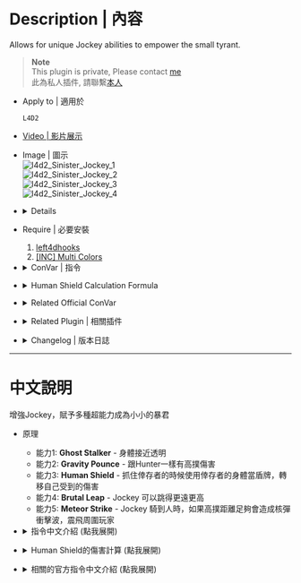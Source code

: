 # Description | 內容
Allows for unique Jockey abilities to empower the small tyrant.

> __Note__ <br/>
This plugin is private, Please contact [me](https://github.com/fbef0102/Game-Private_Plugin#私人插件列表-private-plugins-list)<br/>
此為私人插件, 請聯繫[本人](https://github.com/fbef0102/Game-Private_Plugin#私人插件列表-private-plugins-list)

* Apply to | 適用於
	```
	L4D2
	```

* [Video | 影片展示](https://youtu.be/2lkefzNmEsk)

* Image | 圖示
	<br/>![l4d2_Sinister_Jockey_1](image/l4d2_Sinister_Jockey_1.jpg)
	<br/>![l4d2_Sinister_Jockey_2](image/l4d2_Sinister_Jockey_2.gif)
	<br/>![l4d2_Sinister_Jockey_3](image/l4d2_Sinister_Jockey_3.gif)
	<br/>![l4d2_Sinister_Jockey_4](image/l4d2_Sinister_Jockey_4.gif)

* <details><summary>Details</summary>

	* <b>Ghost Stalker ability</b> - Allowing the Jockey to become nearly invisible.
	* <b>Gravity Pounce ability</b> - The Jockey can inflict damage based on how far he drops on a Survivor.
	* <b>Human Shield ability</b> - The Jockey can use the Survivor as a human shield while riding.
	* <b>Brutal Leap ability</b> - The Jockey can leap higher and farther
	* <b>Meteor Strike ability</b> - the high pounces by jockeys create meteor strike, inflict extra damage and send nearby survivors flying.
</details>

* Require | 必要安裝
	1. [left4dhooks](https://forums.alliedmods.net/showthread.php?t=321696)
	2. [[INC] Multi Colors](https://github.com/fbef0102/L4D1_2-Plugins/releases/tag/Multi-Colors)

* <details><summary>ConVar | 指令</summary>

	* cfg/sourcemod/l4d2_Sinister_Jockey.cfg
		```php
		// If 1, Enables the Ghost Stalker ability, allowing the Jockey to become nearly invisible.
		l4d2_Sinister_Jockey_ghoststalker_enable "1"

		// (Ghost Stalker) Modifies the opacity of the Jockey to become closer to invisible (0-255)
		l4d2_Sinister_Jockey_ghoststalker_visibility "100"

		// If 1, Enables the Gravity Pounce ability, the Jockey can inflict damage based on how far he drops on a Survivor.
		l4d2_Sinister_Jockey_gravitypounce_enable "1"

		// (Gravity Pounce) Maximum amount of damage the Jockey can inflict while dropping.
		l4d2_Sinister_Jockey_gravitypounce_cap "100"

		// (Gravity Pounce) Amount to multiply the damage dealt by the Jockey when dropping.
		l4d2_Sinister_Jockey_gravitypounce_multiplier "1.0"
		
		// If 1, Enables the Human Shield ability, the Jockey can use the Survivor as a human shield while riding.
		l4d2_Sinister_Jockey_humanshield_enable "1"

		// (Human Shield) Percent of damage the Jockey avoids using a Survivor as a shield.
		l4d2_Sinister_Jockey_humanshield_percent "0.7"

		// (Human Shield) Damage that inflicted to the Survivor while Human Shield ability enabled.
		// Damge = the damage jockey received / this cvar valve (0=No damage)
		l4d2_Sinister_Jockey_humanshield_divisor "30.0"

		// If 1, Enables Brutal Leap ability, the Jockey can leap higher and farther.
		l4d2_Sinister_Jockey_brutal_leap_enable "1"

		// (Brutal Leap) If 1, also apply to bots.
		l4d2_Sinister_Jockey_brutal_leap_bot "0"

		// (Brutal Leap) Jockey Leap velocity force multiply
		l4d2_Sinister_Jockey_brutal_force_multi "2.0"

		// (Brutal Leap) Jockey Leap vertical force multiply
		l4d2_Sinister_Jockey_brutal_vertical_mult "1.8"

		// If 1, Enables Meteor Strike ability, the high pounces by jockeys create meteor strike, inflict extra damage and send nearby survivors flying.
		l4d2_Sinister_Jockey_meteor_enable "1"

		// (Meteor Strike) Distance needed to trigger meteor strike.
		l4d2_Sinister_Jockey_meteor_distance "1000.0"

		// (Meteor Strike) Range.
		l4d2_Sinister_Jockey_meteor_range "200.0"

		// (Meteor Strike) Damage caused.
		l4d2_Sinister_Jockey_meteor_damage "8.0"

		// (Meteor Strike) How much force is applied to the survivor.
		l4d2_Sinister_Jockey_meteor_power "300.0"

		// (Meteor Strike) Vertical force multiplier.
		l4d2_Sinister_Jockey_meteor_vertical_mult "1.5"
		```
</details>

* <details><summary>Human Shield Calculation Formula</summary>
	
	> Example: Jockey gets AWP shot while riding a survivor<br/>
	AWP 1 shot damage = 90<br/>
	Jockey receive damage = 90 * 0.7 = 63<br/>
	Survivor receive damage = 63 / 30.0 = 2.1<br/>
	```php
	l4d2_Sinister_Jockey_humanshield_divisor "30.0"
	l4d2_Sinister_Jockey_humanshield_enable "1"
	l4d2_Sinister_Jockey_humanshield_percent "0.7"
	```
</details>

* <details><summary>Related Official ConVar</summary>

	* Write down the following cvars in cfg/server.cfg
		```php
		// Jockey Movement Speed (default: 250, maximum: 450)
		sm_cvar z_jockey_speed 		"250"

		// Jockey Riding Speed, speed = survivor speed * 0.8
		// default: 0.8, maximum: 1.0
		sm_cvar z_jockey_control_max "0.8"
		sm_cvar z_jockey_control_min "0.8"

		// Survivor can resist the ridding speed (0=Survivor can't control ridding speed)
		// default: 0.7, maximum: 1.0
		sm_cvar z_jockey_control_variance"0.7"
		```
</details>

* <details><summary>Related Plugin | 相關插件</summary>

	1. [Jockey jump by DieTeetasse](https://forums.alliedmods.net/showthread.php?t=122213): Adding the ability that the jockey can jump with a survivor
		> Jockey 真人玩家騎人的時候，可以按空白鍵跳高
	2. [Jockey Ride Screen Fade by Marttt](https://forums.alliedmods.net/showthread.php?t=334143): Adds a blind fade effect while on Jockey ride
		> 被Jockey騎的時候致盲
	3. [l4d2_jockey_continue_incap_ride](/L4D_插件/Jockey_Jockey/l4d2_jockey_continue_incap_ride): Allows jockeys to continue riding survivors after they would be incapacitated
		> Jockey可以繼續騎即將要倒地的倖存者
</details>

* <details><summary>Changelog | 版本日誌</summary>

	* v1.2h (2024-12-3)
		* Add two ability: "Brutal Leap" + "Meteor Strike"
		* Update cvars

	* v1.1h (2023-2-14)
		* Rename all cvars
		* Remake Human Shield ability and make new damage calculation formula

	* v1.0h (2023-1-31)
		* Remake code, convert code to latest syntax
		* Fix warnings when compiling on SourceMod 1.11.
		* Optimize code and improve performance
		* Delete "Bacterial Feet ability", "Marionette ability", "Rodeo Jump ability", they cause too many bugs.
		* Replace Gamedata with left4dhooks

	* v1.3
		* [Original Plugin by Mortiegama](https://forums.alliedmods.net/showthread.php?t=234267)
</details>

- - - -
# 中文說明
增強Jockey，賦予多種超能力成為小小的暴君

* 原理
	* 能力1: <b>Ghost Stalker</b> - 身體接近透明
	* 能力2: <b>Gravity Pounce</b> - 跟Hunter一樣有高撲傷害
	* 能力3: <b>Human Shield</b> - 抓住倖存者的時候使用倖存者的身體當盾牌，轉移自己受到的傷害
	* 能力4: <b>Brutal Leap</b> - Jockey 可以跳得更遠更高
	* 能力5: <b>Meteor Strike</b> - Jockey 騎到人時，如果高撲距離足夠會造成核彈衝擊波，震飛周圍玩家

* <details><summary>指令中文介紹 (點我展開)</summary>

	* cfg/sourcemod/l4d2_Sinister_Jockey.cfg
		```php
		// 為1時, 啟用能力: Ghost Stalker - 身體接近透明
		l4d2_Sinister_Jockey_ghoststalker_enable "1"

		// (Ghost Stalker) 透明度 (0-255)
		l4d2_Sinister_Jockey_ghoststalker_visibility "100"

		// 為1時, 啟用能力: Gravity Pounce - 跟Hunter一樣有高撲傷害
		l4d2_Sinister_Jockey_gravitypounce_enable "1"

		// (Gravity Pounce) 最大高撲傷害
		l4d2_Sinister_Jockey_gravitypounce_cap "100"

		// (Gravity Pounce) 高撲傷害倍率.
		l4d2_Sinister_Jockey_gravitypounce_multiplier "1.0"
		
		// 為1時, 啟用能力: Human Shield - 抓住倖存者的時候使用倖存者的身體當盾牌，轉移自己受到的傷害
		l4d2_Sinister_Jockey_humanshield_enable "1"

		// (Human Shield) Jockey 受到的傷害 = 傷害 x 此數值 (0=無傷)
		l4d2_Sinister_Jockey_humanshield_percent "0.7"

		// (Human Shield) 倖存者受到的傷害 = Jockey 受到的傷害 / 此數值 (0=倖存者不受傷)
		l4d2_Sinister_Jockey_humanshield_divisor "30.0"

		// 為1時, 啟用能力: Brutal Leap - Jockey 可以跳得更遠更高
		l4d2_Sinister_Jockey_brutal_leap_enable "1"

		// (Brutal Leap) 為1時, AI Jockey 也可以跳得更遠更高
		l4d2_Sinister_Jockey_brutal_leap_bot "0"

		// (Brutal Leap) Jockey 跳躍的力道，數值越高，可以跳得更遠
		l4d2_Sinister_Jockey_brutal_force_multi "2.0"

		// (Brutal Leap) Jockey 跳躍的向上力道，數值越高，可以跳得更高
		l4d2_Sinister_Jockey_brutal_vertical_mult "1.8"

		// 為1時, 啟用能力: Meteor Strike - Jockey 騎到人時，如果高撲距離足夠會造成核彈衝擊波，震飛周圍玩家
		l4d2_Sinister_Jockey_meteor_enable "1"

		// (Meteor Strike) 高撲距離到此門檻才會觸發
		l4d2_Sinister_Jockey_meteor_distance "1000.0"

		// (Meteor Strike) 核彈衝擊波範圍.
		l4d2_Sinister_Jockey_meteor_range "200.0"

		// (Meteor Strike) 核彈衝擊波的傷害.
		l4d2_Sinister_Jockey_meteor_damage "8.0"

		// (Meteor Strike) 震飛周圍玩家的力道
		l4d2_Sinister_Jockey_meteor_power "300.0"

		// (Meteor Strike) 震飛周圍玩家的力道向上倍率
		l4d2_Sinister_Jockey_meteor_vertical_mult "1.5"
		```
</details>

* <details><summary>Human Shield的傷害計算 (點我展開)</summary>
	
	> 舉例: Jockey 騎倖存者的時被AWP射中一槍<br/>
	AWP 一槍傷害 = 90<br/>
	Jockey 受到的傷害 = 90 * 0.7 = 63<br/>
	倖存者 受到的傷害 = 63 / 30.0 = 2.1<br/>
	```php
	l4d2_Sinister_Jockey_humanshield_divisor "30.0"
	l4d2_Sinister_Jockey_humanshield_percent "0.7"
	```
</details>

* <details><summary>相關的官方指令中文介紹 (點我展開)</summary>

	* 以下指令寫入文件 cfg/server.cfg，可自行調整
		```php
		// Jockey 移動速度 (預設: 250, 最大: 450)
		sm_cvar z_jockey_speed "250"

		// Jockey 騎人的速度調整, 速度為人類速度210 * 0.8, 因此數值1.0的時候, 騎人速度等同於人類速度210 
		// 預設: 0.8, 最大: 1.0
		sm_cvar z_jockey_control_max "0.8"
		sm_cvar z_jockey_control_min "0.8"

		// 人類可以抵抗Jockey騎走的速度調整 (0=無法使用上下左右抵抗騎走速度)
		// 預設: 0.7, 最大: 1.0
		sm_cvar z_jockey_control_variance"0.7"
		```
</details>